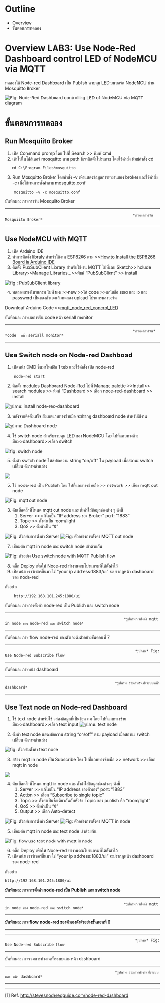 # **Outline**
- Overview
- ขั้นตอนการทดลอง


# **Overview LAB3: Use Node-Red Dashboard control LED of NodeMCU via MQTT**
  

  ทดลองใช้ Node-red Dashboard  เป็น Publish ควบคุม LED บนบอร์ด NodeMCU ผ่าน Mosquitto 
Broker 


![Fig: Node-Red Dashboard controlling LED of NodeMCU via MQTT diagram](https://paper-attachments.dropboxusercontent.com/s_5B2CDC83F09B6CAA259D6A1C2DA4E12C8BBA30AF2DF3C11B70D082BF17634CD2_1675589770699_file.png)


# **ขั้นตอนการทดลอง**


## **Run Mosquiito Broker**

1. เปิด Command promp โดย ไปที่ Search >> พิมพ์ cmd
2. เข้าไปในโฟล์เดอร์ mosquitto ตาม path ที่เราติดตั้งโปรแกรม โดยใช้คำสั่ง พิมพ์คำสั่ง cd 
 
```
   cd C:\Program Files\mosquitto
```

3. Run Mosquitto Broker โดยคำสั่ง -v เพื่อแสดงข้อมูลการทำงานของ broker และใช้คำสั่ง -c เพื่อใช้งานการตั้งค่าตาม mosquitto.conf 


```
    mosquitto -v -c mosquitto.conf
```



บันทึกผล: ภาพการรัน Mosquiito Broker

----------

                                                              *ภาพผลการรัน Mosquiito Broker*



----------

## **Use NodeMCU with MQTT**

1. เปิด Arduino IDE 
2. ทำการติดตั้ง libraly สำหรับใช้งาน ESP8266 ตาม >>[How to Install the ESP8266 Board in Arduino IDE](https://randomnerdtutorials.com/how-to-install-esp8266-board-arduino-ide/))
3. ติดตั้ง PubSubClient Library สำหรับใช้งาน MQTT ไปที่แถบ Sketch>>Include Library>>Manage Libraries…>>พิมพ์ “PubSubClient” >> install


![fig : PubSubClient library](https://paper-attachments.dropboxusercontent.com/s_5B2CDC83F09B6CAA259D6A1C2DA4E12C8BBA30AF2DF3C11B70D082BF17634CD2_1675593267756_Untitled.png)

4. ทดลองสร้างโปรแกรม ไปที่ file >>new >>ใส่ code >>แก้ไขชื่อ ssid และ ip และ password เป็นของตัวเองแล้วทดลอง upload โปรแกรมลงบอร์ด

Downloaf Arduino Code >>[mqtt_node_red_concrol_LED](https://github.com/Advance-Innovation-Centre-AIC/EE_Curriculum/tree/main/term2_65_EMB62_IoT/LAB02/arduino%20code)


บันทึกผล: ภาพผลการรัน code หน้า seriall monitor

----------



                                                              *ภาพผลการรัน* *code  หน้า seriall monitor*



----------


## **Use Switch node on  Node-red Dashboad** 
1. เปิดหน้า CMD ขึ้นมาใหม่อีก 1 teb และใช้คำสั่ง เปิด node-red 
 
 
```    
    node-red start 
```


2. ติดตั้ง modules Dashboard Node-Red ไปที่ Manage palette >>Install>> search modules >> พิมพ์ “Dashboard >> เลือก node-red-dashboard >> install


![รูปภาพ: install node-red-dashboard](https://paper-attachments.dropboxusercontent.com/s_E1F4097AE86D6BC006BA3F68803FE6B26B34FEC61653B412A44A5B3B4028A764_1668755968870_file.png)



3. หลังจากติดตั้งเสร็จ สังเกตแถบทางซ้ายมือ จะปรากฎ dashboard node สำหรับใช้งาน


![รูปภาพ: Dashboard node](https://paper-attachments.dropboxusercontent.com/s_E1F4097AE86D6BC006BA3F68803FE6B26B34FEC61653B412A44A5B3B4028A764_1668756487606_file.png)

4. ใช้ switch node สำหรับควบคุม LED ของ NodeMCU  โดย ไปที่แถบทางซ้ายมือ>>dashboard>>เลือก switch



![fig: switch node](https://paper-attachments.dropboxusercontent.com/s_5B2CDC83F09B6CAA259D6A1C2DA4E12C8BBA30AF2DF3C11B70D082BF17634CD2_1675591211022_Untitled.png)



5. ตั้งค่า switch node ให้ส่งข้อความ string “on/off” ใน payload เมื่อสถานะ switch เปลี่ยน ดังภาพด้านล่าง


![](https://paper-attachments.dropboxusercontent.com/s_5B2CDC83F09B6CAA259D6A1C2DA4E12C8BBA30AF2DF3C11B70D082BF17634CD2_1675591331158_image.png)



5. ใช้ node-red เป็น Publish โดย ไปที่แถบทางซ้ายมือ >> network >> เลือก mqtt out node


![Fig: mqtt out node](https://paper-attachments.dropboxusercontent.com/s_DA7F9304F7FD16C94028EC84CCC3FE7AF8CB3BE2BB9AC49BF08A86122CCAFA23_1675414749610_file.png)



3. ดับเบิ้ลคลิ๊กที่โหนด mqtt out node และ ตั้งค่าใส่ข้อมูลช่องต่าง ๆ ดังนี้
    1. Server >> แก้ไขเป็น “IP address ของ Broker” port: “1883”
    2. Topic >> ตั้งค่าเป็น room/light
    3. QoS >> ตั้งค่าเป็น “0” 
    
![Fig: ตัวอย่างการตั้งค่า Server](https://paper-attachments.dropboxusercontent.com/s_DA7F9304F7FD16C94028EC84CCC3FE7AF8CB3BE2BB9AC49BF08A86122CCAFA23_1675414885865_image.png)
![Fig: ตัวอย่างการตั้งค่า MQTT out node](https://paper-attachments.dropboxusercontent.com/s_DA7F9304F7FD16C94028EC84CCC3FE7AF8CB3BE2BB9AC49BF08A86122CCAFA23_1675414930644_image.png)



7. เชื่อมต่อ mqtt in node และ  switch node เข้าด้วยกัน


![Fig: ตัวอย่าง Use switch node with MQTT Publish flow](https://paper-attachments.dropboxusercontent.com/s_5B2CDC83F09B6CAA259D6A1C2DA4E12C8BBA30AF2DF3C11B70D082BF17634CD2_1675591649598_image.png)


8. คลิ๊ก Deploy เพื่อให้ Node-red ทำงานตามโปรแกรมที่ได้ตั้งค่าไว้
9.  เปิดหน้าเบราว์เซอร์ขึ้นมา ใส่ “your ip address:1883/ui”  จะปรากฎหน้า dashboard ของ node-red 


ตัวอย่าง

```
    http://192.168.101.245:1880/ui
```

บันทึกผล: ภาพการตั้งค่า node-red เป็น Publish และ switch node


----------

                                                          *รูปภาพการตั้งค่า mqtt in node ของ node-red และ switch node*


----------


บันทึกผล: ภาพ flow node-red  ของตัวเองดังตัวอย่างขั้นตอนที่ 7


----------


                                                               *รูปภาพ* Fig: Use Node-red Subscribe flow


----------


บันทึกผล: ภาพหน้า dashboard


----------

                                                      *รูปภาพ รวมการรันทั้งระบบหน้า dashboard* 


----------


## **Use Text node on Node-red Dashboard** 


1. ใช้ text node สำหรับใช้ แสดงข้อมูลที่เป็นข้อความ โดย ไปที่แถบทางซ้ายมือ>>dashboard>>เลือก text input
![รูปภาพ: text node](https://paper-attachments.dropboxusercontent.com/s_E1F4097AE86D6BC006BA3F68803FE6B26B34FEC61653B412A44A5B3B4028A764_1668758369209_image.png)

2. ตั้งค่า text node แสดงข้อความ string “on/off” ตาม payload เมื่อสถานะ switch เปลี่ยน ดังภาพด้านล่าง


![fig: ตัวอย่างตั้งค่า text node](https://paper-attachments.dropboxusercontent.com/s_5B2CDC83F09B6CAA259D6A1C2DA4E12C8BBA30AF2DF3C11B70D082BF17634CD2_1675594561775_Untitled.png)



3. สร้าง mqtt in node เป็น Subscribe โดย ไปที่แถบทางซ้ายมือ >> network >> เลือก mqtt in node


![](https://paper-attachments.dropboxusercontent.com/s_7788A459FC6A88558CA5CA14FB949EF0AF66791C1E6DA46173C45740A9B53F44_1674121375258_Screenshot+2023-01-19+164133.png)



4. ดับเบิ้ลคลิ๊กที่โหนด mqtt in node และ ตั้งค่าใส่ข้อมูลช่องต่าง ๆ ดังนี้
    1. Server >> แก้ไขเป็น “IP address ของตัวเอง” port: “1883”
    2. Action >> เลือก “Subscribe to single topic”
    3. Topic >> ตั้งค่าเป็นชื่อเดียวกันกับหัวข้อ Topic ของ publish คือ “room/light”
    4. QoS >> ตั้งค่าเป็น “0” 
    5. Output >> เลือก Auto-detect
    
![Fig: ตัวอย่างการตั้งค่า Server](https://paper-attachments.dropboxusercontent.com/s_DA7F9304F7FD16C94028EC84CCC3FE7AF8CB3BE2BB9AC49BF08A86122CCAFA23_1675391744627_image.png)
![Fig: ตัวอย่างการตั้งค่า MQTT in node](https://paper-attachments.dropboxusercontent.com/s_DA7F9304F7FD16C94028EC84CCC3FE7AF8CB3BE2BB9AC49BF08A86122CCAFA23_1675392598210_image.png)


  


5. เชื่อมต่อ mqtt in node และ  text node เข้าด้วยกัน


![Fig: flow use text node with mqtt in node](https://paper-attachments.dropboxusercontent.com/s_5B2CDC83F09B6CAA259D6A1C2DA4E12C8BBA30AF2DF3C11B70D082BF17634CD2_1675594473397_image.png)



6. คลิ๊ก Deploy เพื่อให้ Node-red ทำงานตามโปรแกรมที่ได้ตั้งค่าไว้
7.  เปิดหน้าเบราว์เซอร์ขึ้นมา ใส่ “your ip address:1883/ui”  จะปรากฎหน้า dashboard ของ node-red 

ตัวอย่าง

    http://192.168.101.245:1880/ui

**บันทึกผล: ภาพการตั้งค่า node-red เป็น Publish และ switch node**

----------




                                                          *รูปภาพการตั้งค่า mqtt in node ของ node-red และ switch node*





----------

**บันทึกผล: ภาพ flow node-red  ของตัวเองดังตัวอย่างขั้นตอนที่ 6**
 ****

----------




                                                               *รูปภาพ* Fig: Use Node-red Subscribe flow





----------


บันทึกผล: ภาพรวมการทำงานทั้งระบบและ หน้า dashboard


----------


                                                      *รูปภาพ รวมการทำงานทั้งระบบและ หน้า dashboard*




----------
----------


[1] Ref. http://stevesnoderedguide.com/node-red-dashboard


